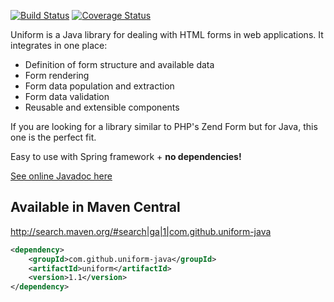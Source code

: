 [![Build Status](https://travis-ci.org/uniform-java/uniform.svg)](https://travis-ci.org/uniform-java/uniform)
[![Coverage Status](https://coveralls.io/repos/uniform-java/uniform/badge.svg?branch=master&service=github)](https://coveralls.io/github/uniform-java/uniform?branch=master)

Uniform is a Java library for dealing with HTML forms in web applications.
It integrates in one place:
* Definition of form structure and available data
* Form rendering
* Form data population and extraction
* Form data validation
* Reusable and extensible components

If you are looking for a library similar to PHP's Zend Form but for Java, this one is the perfect fit.

Easy to use with Spring framework + **no dependencies!**

[See online Javadoc here](http://uniform-java.github.io/uniform/apidocs)

## Available in Maven Central

http://search.maven.org/#search|ga|1|com.github.uniform-java

```xml
<dependency>
    <groupId>com.github.uniform-java</groupId>
    <artifactId>uniform</artifactId>
    <version>1.1</version>
</dependency>
```

